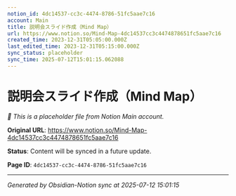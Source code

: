 ```yaml
---
notion_id: 4dc14537-cc3c-4474-8786-51fc5aae7c16
account: Main
title: 説明会スライド作成（Mind Map）
url: https://www.notion.so/Mind-Map-4dc14537cc3c4474878651fc5aae7c16
created_time: 2023-12-31T05:05:00.000Z
last_edited_time: 2023-12-31T05:15:00.000Z
sync_status: placeholder
sync_time: 2025-07-12T15:01:15.062088
---
```


# 説明会スライド作成（Mind Map）

*🔄 This is a placeholder file from Notion Main account.*

**Original URL**: https://www.notion.so/Mind-Map-4dc14537cc3c4474878651fc5aae7c16

**Status**: Content will be synced in a future update.

**Page ID**: `4dc14537-cc3c-4474-8786-51fc5aae7c16`

---

*Generated by Obsidian-Notion sync at 2025-07-12 15:01:15*
